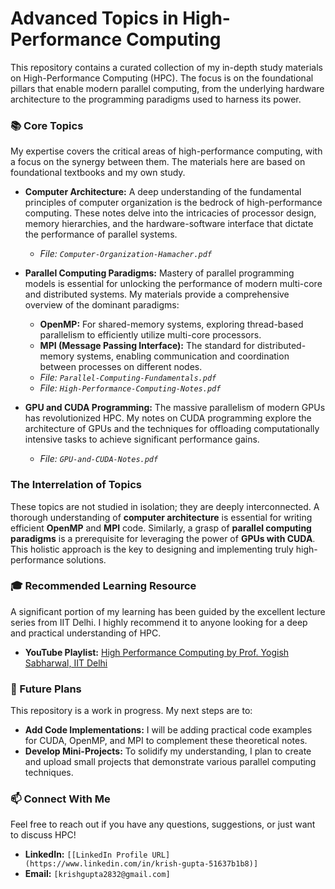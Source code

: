 # Advanced Topics in High-Performance Computing

This repository contains a curated collection of my in-depth study materials on High-Performance Computing (HPC). The focus is on the foundational pillars that enable modern parallel computing, from the underlying hardware architecture to the programming paradigms used to harness its power.

### 📚 Core Topics

My expertise covers the critical areas of high-performance computing, with a focus on the synergy between them. The materials here are based on foundational textbooks and my own study.

*   **Computer Architecture:** A deep understanding of the fundamental principles of computer organization is the bedrock of high-performance computing. These notes delve into the intricacies of processor design, memory hierarchies, and the hardware-software interface that dictate the performance of parallel systems.
    *   *File: `Computer-Organization-Hamacher.pdf`*

*   **Parallel Computing Paradigms:** Mastery of parallel programming models is essential for unlocking the performance of modern multi-core and distributed systems. My materials provide a comprehensive overview of the dominant paradigms:
    *   **OpenMP:** For shared-memory systems, exploring thread-based parallelism to efficiently utilize multi-core processors.
    *   **MPI (Message Passing Interface):** The standard for distributed-memory systems, enabling communication and coordination between processes on different nodes.
    *   *File: `Parallel-Computing-Fundamentals.pdf`*
    *   *File: `High-Performance-Computing-Notes.pdf`*

*   **GPU and CUDA Programming:** The massive parallelism of modern GPUs has revolutionized HPC. My notes on CUDA programming explore the architecture of GPUs and the techniques for offloading computationally intensive tasks to achieve significant performance gains.
    *   *File: `GPU-and-CUDA-Notes.pdf`*

### The Interrelation of Topics

These topics are not studied in isolation; they are deeply interconnected. A thorough understanding of **computer architecture** is essential for writing efficient **OpenMP** and **MPI** code. Similarly, a grasp of **parallel computing paradigms** is a prerequisite for leveraging the power of **GPUs with CUDA**. This holistic approach is the key to designing and implementing truly high-performance solutions.

### 🎓 Recommended Learning Resource

A significant portion of my learning has been guided by the excellent lecture series from IIT Delhi. I highly recommend it to anyone looking for a deep and practical understanding of HPC.

*   **YouTube Playlist:** [High Performance Computing by Prof. Yogish Sabharwal, IIT Delhi](https://youtube.com/playlist?list=PLA4ikJvIwfCFIsDDqdJzYozvdW0ffs_Df&si=f6MI_kf6IbFJmBH8)

### 🚀 Future Plans

This repository is a work in progress. My next steps are to:

*   **Add Code Implementations:** I will be adding practical code examples for CUDA, OpenMP, and MPI to complement these theoretical notes.
*   **Develop Mini-Projects:** To solidify my understanding, I plan to create and upload small projects that demonstrate various parallel computing techniques.

### 📫 Connect With Me

Feel free to reach out if you have any questions, suggestions, or just want to discuss HPC!

*   **LinkedIn:** `[[LinkedIn Profile URL](https://www.linkedin.com/in/krish-gupta-51637b1b8)]`
*   **Email:** `[krishgupta2832@gmail.com]`

